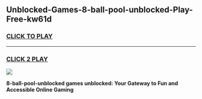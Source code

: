 
## Unblocked-Games-8-ball-pool-unblocked-Play-Free-kw61d
<h3>
<a href="https://premium76.site?title=8-ball-pool-unblocked&ref=10A">CLICK TO PLAY</a></h3>
<hr>

<h3>
<a href="https://premium76.site?title=8-ball-pool-unblocked&ref=10A">CLICK 2 PLAY</a>
  
</h3>

<a href="https://premium76.site?title=8-ball-pool-unblocked&ref=10A"><img src="https://clearcache.store/games.png"></a>


**8-ball-pool-unblocked games unblocked: Your Gateway to Fun and Accessible Online Gaming**
